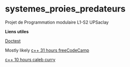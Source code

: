 # systemes_proies_predateurs
Projet de Programmation modulaire L1-S2 UPSaclay


**Liens utiles**


[Doctest](https://github.com/doctest/doctest)

Mostly likely [c++ 31 hours freeCodeCamp](https://www.freecodecamp.org/news/learn-c-with-free-31-hour-course/)

[c++ 10 hours caleb curry](https://youtube.com/playlist?list=PL_c9BZzLwBRJVJsIfe97ey45V4LP_HXiG)
